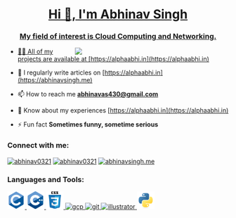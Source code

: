 <a href="https://alphaabhi.in">
<h1 align="center">Hi 👋, I'm Abhinav Singh</h1>
<h3 align="center">My field of interest is Cloud Computing and Networking.</h3>
<img src="https://github.com/abhinav0321/abhinav0321/blob/main/files/98636-coding.gif?raw=true" align="right" width="350" >

- 👨‍💻 All of my projects are available at [https://alphaabhi.in](https://alphaabhi.in)

- 📝 I regularly write articles on [https://alphaabhi.in](https://abhinavsingh.me)

- 📫 How to reach me **abhinavas430@gmail.com**

- 📄 Know about my experiences [https://alphaabhi.in](https://alphaabhi.in)

- ⚡ Fun fact **Sometimes funny, sometime serious**



<h3 align="left">Connect with me:</h3>
<p align="left">
<a href="https://dev.to/abhinav0321" target="blank"><img align="center" src="https://raw.githubusercontent.com/rahuldkjain/github-profile-readme-generator/master/src/images/icons/Social/devto.svg" alt="abhinav0321" height="30" width="40" /></a>
<a href="https://linkedin.com/in/madabhi" target="blank"><img align="center" src="https://raw.githubusercontent.com/rahuldkjain/github-profile-readme-generator/master/src/images/icons/Social/linked-in-alt.svg" alt="abhinav0321" height="30" width="40" /></a>
<a href="https://instagram.com/alphaabhi.in" target="blank"><img align="center" src="https://raw.githubusercontent.com/rahuldkjain/github-profile-readme-generator/master/src/images/icons/Social/instagram.svg" alt="abhinavsingh.me" height="30" width="40" /></a>
</p>

<h3 align="left">Languages and Tools:</h3>
<p align="left"> <a href="https://www.cprogramming.com/" target="_blank" rel="noreferrer"> <img src="https://raw.githubusercontent.com/devicons/devicon/master/icons/c/c-original.svg" alt="c" width="40" height="40"/> </a> <a href="https://www.w3schools.com/cpp/" target="_blank" rel="noreferrer"> <img src="https://raw.githubusercontent.com/devicons/devicon/master/icons/cplusplus/cplusplus-original.svg" alt="cplusplus" width="40" height="40"/> </a> <a href="https://www.w3schools.com/css/" target="_blank" rel="noreferrer"> <img src="https://raw.githubusercontent.com/devicons/devicon/master/icons/css3/css3-original-wordmark.svg" alt="css3" width="40" height="40"/> </a> <a href="https://cloud.google.com" target="_blank" rel="noreferrer"> <img src="https://www.vectorlogo.zone/logos/google_cloud/google_cloud-icon.svg" alt="gcp" width="40" height="40"/> </a> <a href="https://git-scm.com/" target="_blank" rel="noreferrer"> <img src="https://www.vectorlogo.zone/logos/git-scm/git-scm-icon.svg" alt="git" width="40" height="40"/> </a> <a href="https://www.adobe.com/in/products/illustrator.html" target="_blank" rel="noreferrer"> <img src="https://www.vectorlogo.zone/logos/adobe_illustrator/adobe_illustrator-icon.svg" alt="illustrator" width="40" height="40"/> </a> <a href="https://www.python.org" target="_blank" rel="noreferrer"> <img src="https://raw.githubusercontent.com/devicons/devicon/master/icons/python/python-original.svg" alt="python" width="40" height="40"/> </a> </p>
